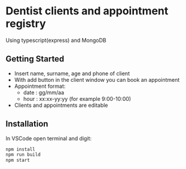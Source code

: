 # Dentist clients and appointment registry
Using typescript(express) and MongoDB

## Getting Started

- Insert name, surname, age and phone of client
- With add button in the client window you can book an appointment
- Appointment format: 
  - date : gg/mm/aa 
  - hour : xx:xx-yy:yy (for example 9:00-10:00) 
- Clients and appointments are editable


## Installation
In VSCode open terminal and digit:
```bash
npm install
npm run build
npm start
```
